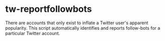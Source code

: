 # tw-reportfollowbots
There are accounts that only exist to inflate a Twitter user's apparent popularity. This script automatically identifies and reports follow-bots for a particular Twitter account.
